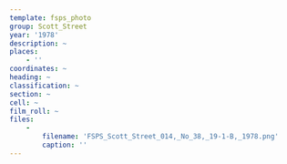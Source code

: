 ```yaml
---
template: fsps_photo
group: Scott_Street
year: '1978'
description: ~
places:
    - ''
coordinates: ~
heading: ~
classification: ~
section: ~
cell: ~
film_roll: ~
files:
    -
        filename: 'FSPS_Scott_Street_014,_No_38,_19-1-B,_1978.png'
        caption: ''
---
```

